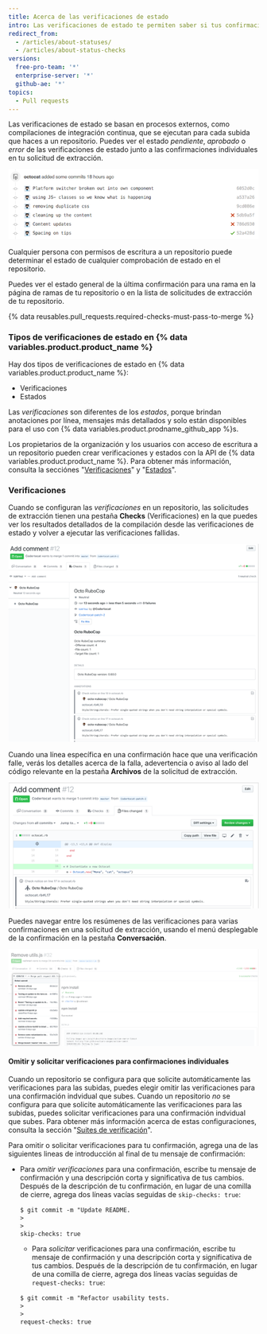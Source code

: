 ```yaml
---
title: Acerca de las verificaciones de estado
intro: Las verificaciones de estado te permiten saber si tus confirmaciones cumplen con las condiciones establecidas para el repositorio con el que estás colaborando.
redirect_from:
  - /articles/about-statuses/
  - /articles/about-status-checks
versions:
  free-pro-team: '*'
  enterprise-server: '*'
  github-ae: '*'
topics:
  - Pull requests
---
```


Las verificaciones de estado se basan en procesos externos, como compilaciones de integración continua, que se ejecutan para cada subida que haces a un repositorio. Puedes ver el estado *pendiente*, *aprobado* o *error* de las verificaciones de estado junto a las confirmaciones individuales en tu solicitud de extracción.

![Listado de confirmaciones y estados](/assets/images/help/pull_requests/commit-list-statuses.png)

Cualquier persona con permisos de escritura a un repositorio puede determinar el estado de cualquier comprobación de estado en el repositorio.

Puedes ver el estado general de la última confirmación para una rama en la página de ramas de tu repositorio o en la lista de solicitudes de extracción de tu repositorio.

{% data reusables.pull_requests.required-checks-must-pass-to-merge %}

### Tipos de verificaciones de estado en {% data variables.product.product_name %}

Hay dos tipos de verificaciones de estado en {% data variables.product.product_name %}:

- Verificaciones
- Estados

Las _verificaciones_ son diferentes de los _estados_, porque brindan anotaciones por línea, mensajes más detallados y solo están disponibles para el uso con {% data variables.product.prodname_github_app %}s.

Los propietarios de la organización y los usuarios con acceso de escritura a un repositorio pueden crear verificaciones y estados con la API de {% data variables.product.product_name %}. Para obtener más información, consulta la secciónes "[Verificaciones](/rest/reference/checks)" y "[Estados](/rest/reference/repos#statuses)".

### Verificaciones

Cuando se configuran las _verificaciones_ en un repositorio, las solicitudes de extracción tienen una pestaña **Checks** (Verificaciones) en la que puedes ver los resultados detallados de la compilación desde las verificaciones de estado y volver a ejecutar las verificaciones fallidas.

![Verificaciones de estado dentro de una solicitud de extracción](/assets/images/help/pull_requests/checks.png)

Cuando una línea específica en una confirmación hace que una verificación falle, verás los detalles acerca de la falla, adevertencia o aviso al lado del código relevante en la pestaña **Archivos** de la solicitud de extracción.

![Detalles de una verificación de estado](/assets/images/help/pull_requests/checks-detailed.png)

Puedes navegar entre los resúmenes de las verificaciones para varias confirmaciones en una solicitud de extracción, usando el menú desplegable de la confirmación en la pestaña **Conversación**.

![Resúmenes de verificación para diferentes confirmaciones en un menú desplegable](/assets/images/help/pull_requests/checks-summary-for-various-commits.png)

#### Omitir y solicitar verificaciones para confirmaciones individuales

Cuando un repositorio se configura para que solicite automáticamente las verificaciones para las subidas, puedes elegir omitir las verificaciones para una confirmación indvidual que subes. Cuando un repositorio _no_ se configura para que solicite automáticamente las verificaciones para las subidas, puedes solicitar verificaciones para una confirmación indvidual que subes. Para obtener más información acerca de estas configuraciones, consulta la sección "[Suites de verificación](/rest/reference/checks#update-repository-preferences-for-check-suites)".

Para omitir o solicitar verificaciones para tu confirmación, agrega una de las siguientes lineas de introducción al final de tu mensaje de confirmación:

- Para _omitir verificaciones_ para una confirmación, escribe tu mensaje de confirmación y una descripción corta y significativa de tus cambios. Después de la descripción de tu confirmación, en lugar de una comilla de cierre, agrega dos líneas vacías seguidas de `skip-checks: true`:
  ```shell
  $ git commit -m "Update README.
  >
  >
  skip-checks: true
  ```
  - Para _solicitar_ verificaciones para una confirmación, escribe tu mensaje de confirmación y una descripción corta y significativa de tus cambios. Después de la descripción de tu confirmación, en lugar de una comilla de cierre, agrega dos líneas vacías seguidas de `request-checks: true`:
  ```shell
  $ git commit -m "Refactor usability tests.
  >
  >
  request-checks: true
  ```
  
